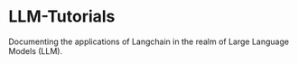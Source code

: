 # LLM-Tutorials
Documenting the applications of Langchain in the realm of Large Language Models (LLM).
